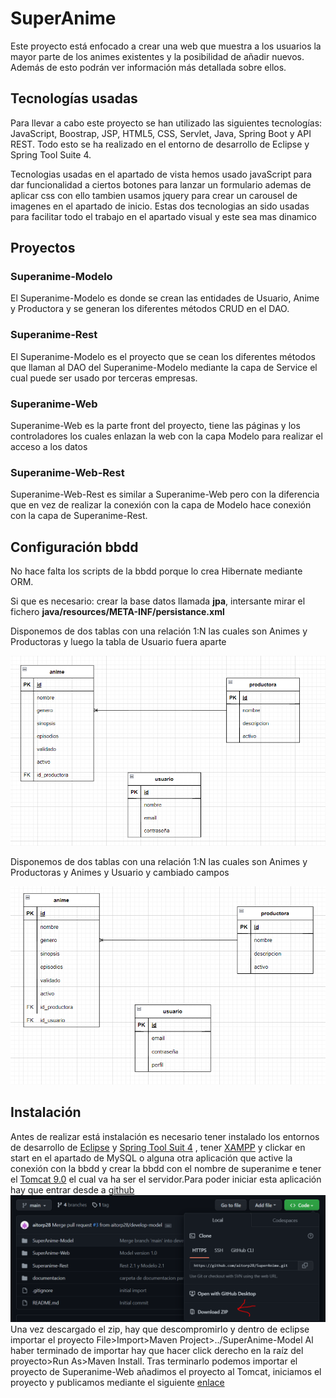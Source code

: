# SuperAnime
Este proyecto está enfocado a crear una web que muestra a los usuarios la mayor parte de los animes existentes y la posibilidad de  añadir nuevos. Además de esto podrán ver información más detallada sobre ellos.

## Tecnologías usadas
Para llevar a cabo este proyecto se han utilizado las siguientes tecnologías: JavaScript, Boostrap, JSP, HTML5, CSS, Servlet, Java, Spring Boot y API REST. Todo esto se ha realizado en el entorno de desarrollo de Eclipse y Spring Tool Suite 4.

Tecnologias usadas en el apartado de vista hemos usado javaScript para dar funcionalidad a ciertos botones para lanzar un formulario ademas de aplicar css con ello
tambien usamos jquery para crear un carousel de imagenes en el apartado de inicio. Estas dos tecnologias an sido usadas para facilitar todo el trabajo en el apartado visual
y este sea mas dinamico

## Proyectos

### Superanime-Modelo

El Superanime-Modelo es donde se crean las entidades de Usuario, Anime y Productora y se generan los diferentes métodos CRUD en el DAO.

### Superanime-Rest
El Superanime-Modelo es el proyecto que se cean los diferentes métodos que llaman al DAO del Superanime-Modelo mediante la capa de Service el cual puede ser usado por terceras empresas.

### Superanime-Web
Superanime-Web es la parte front del proyecto, tiene las páginas y los controladores los cuales enlazan la web con la capa Modelo para realizar el acceso a los datos

### Superanime-Web-Rest
Superanime-Web-Rest es similar a Superanime-Web pero con la diferencia que en vez de realizar la conexión con la capa de Modelo hace conexión con la capa de Superanime-Rest.

## Configuración bbdd

No hace falta los scripts de la bbdd porque lo crea Hibernate mediante ORM.

Si que es necesario: crear la base datos llamada **jpa**, intersante mirar el fichero **java/resources/META-INF/persistance.xml**

Disponemos de dos tablas con una relación 1:N las cuales son Animes y Productoras y luego la tabla de Usuario fuera aparte

![diagrama de la base datos](/documentacion/bbddv1_0.PNG)

Disponemos de dos tablas con una relación 1:N las cuales son Animes y Productoras y Animes y Usuario y cambiado campos 

![diagrama de la base datos](/documentacion/bbddv2_0.PNG)

## Instalación

Antes de realizar está instalación es necesario tener instalado los entornos de desarrollo de [Eclipse](https://www.eclipse.org/downloads/)  y [Spring Tool Suit 4](https://spring.io/tools) , tener [XAMPP](https://www.apachefriends.org/es/download.html) y clickar en start en el apartado de MySQL o alguna otra aplicación que active la conexión con la bbdd y crear la bbdd con el nombre de superanime e tener el [Tomcat 9.0](https://tomcat.apache.org/download-90.cgi) el cual va ha ser el servidor.Para poder iniciar esta aplicación hay que entrar desde a [github](https://github.com/aitorp28/SuperAnime) 
![como descargar desde github](/documentacion/github_download.PNG)
Una vez descargado el zip, hay que descompromirlo y dentro de eclipse importar el proyecto File>Import>Maven Project>../SuperAnime-Model
Al haber terminado de importar hay que hacer click derecho en la raíz del proyecto>Run As>Maven Install.
Tras terminarlo podemos importar el proyecto de Superanime-Web añadimos el proyecto al Tomcat, iniciamos el proyecto y publicamos mediante el siguiente [enlace](http://localhost:8080/SuperAnime-We/index.jsp)  
